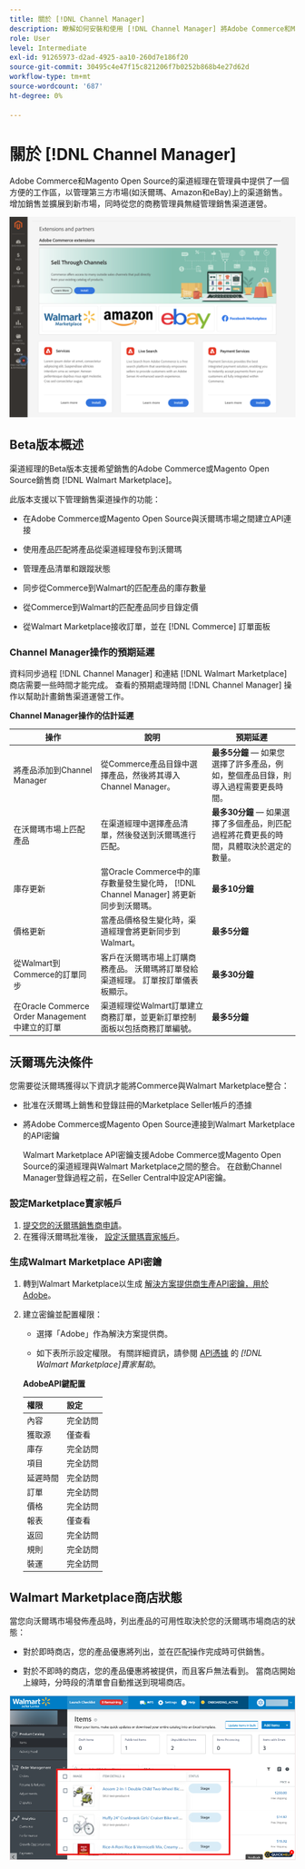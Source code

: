 ```yaml
---
title: 關於 [!DNL Channel Manager]
description: 瞭解如何安裝和使用 [!DNL Channel Manager] 將Adobe Commerce和Magento Open Source商店與第三方市場整合，並建立銷售渠道，從您的商務管理員無縫地管理市場清單、定價、庫存和銷售。
role: User
level: Intermediate
exl-id: 91265973-d2ad-4925-aa10-260d7e186f20
source-git-commit: 30495c4e47f15c821206f7b0252b868b4e27d62d
workflow-type: tm+mt
source-wordcount: '687'
ht-degree: 0%

---
```



# 關於 [!DNL Channel Manager]

Adobe Commerce和Magento Open Source的渠道經理在管理員中提供了一個方便的工作區，以管理第三方市場(如沃爾瑪、Amazon和eBay)上的渠道銷售。 增加銷售並擴展到新市場，同時從您的商務管理員無縫管理銷售渠道運營。

![[!DNL Channel Manager] 擴展管理員視圖](assets/channel-manager-admin-entry-page.png)

## Beta版本概述

渠道經理的Beta版本支援希望銷售的Adobe Commerce或Magento Open Source銷售商 [!DNL Walmart Marketplace]。

此版本支援以下管理銷售渠道操作的功能：

* 在Adobe Commerce或Magento Open Source與沃爾瑪市場之間建立API連接

* 使用產品匹配將產品從渠道經理發布到沃爾瑪

* 管理產品清單和跟蹤狀態

* 同步從Commerce到Walmart的匹配產品的庫存數量

* 從Commerce到Walmart的匹配產品同步目錄定價

* 從Walmart Marketplace接收訂單，並在 [!DNL Commerce] 訂單面板

### Channel Manager操作的預期延遲

資料同步過程 [!DNL Channel Manager] 和連結 [!DNL Walmart Marketplace] 商店需要一些時間才能完成。 查看的預期處理時間 [!DNL Channel Manager] 操作以幫助計畫銷售渠道運營工作。

**Channel Manager操作的估計延遲**

| **操作** | **說明** | **預期延遲** |
|--------------------------------------------|-----------------------------------------------------------------------------------------------------------------------------------------------|---------------------------------------------------------------------------------------------------------------------------|
| 將產品添加到Channel Manager | 從Commerce產品目錄中選擇產品，然後將其導入Channel Manager。 | **最多5分鐘** — 如果您選擇了許多產品，例如，整個產品目錄，則導入過程需要更長時間。 |
| 在沃爾瑪市場上匹配產品 | 在渠道經理中選擇產品清單，然後發送到沃爾瑪進行匹配。 | **最多30分鐘** — 如果選擇了多個產品，則匹配過程將花費更長的時間，具體取決於選定的數量。 |
| 庫存更新 | 當Oracle Commerce中的庫存數量發生變化時， [!DNL Channel Manager] 將更新同步到沃爾瑪。 | **最多10分鐘** |
| 價格更新 | 當產品價格發生變化時，渠道經理會將更新同步到Walmart。 | **最多5分鐘** |
| 從Walmart到Commerce的訂單同步 | 客戶在沃爾瑪市場上訂購商務產品。 沃爾瑪將訂單發給渠道經理。 訂單按訂單儀表板顯示。 | **最多30分鐘** |
| 在Oracle Commerce Order Management中建立的訂單 | 渠道經理從Walmart訂單建立商務訂單，並更新訂單控制面板以包括商務訂單編號。 | **最多5分鐘** |

## 沃爾瑪先決條件

您需要從沃爾瑪獲得以下資訊才能將Commerce與Walmart Marketplace整合：

* 批准在沃爾瑪上銷售和登錄註冊的Marketplace Seller帳戶的憑據

* 將Adobe Commerce或Magento Open Source連接到Walmart Marketplace的API密鑰

   Walmart Marketplace API密鑰支援Adobe Commerce或Magento Open Source的渠道經理與Walmart Marketplace之間的整合。 在啟動Channel Manager登錄過程之前，在Seller Central中設定API密鑰。

### 設定Marketplace賣家帳戶

1. [提交您的沃爾瑪銷售商申請](https://marketplace-apply.walmart.com/apply?id=0014M00001zivMpQAI)。
2. 在獲得沃爾瑪批准後， [設定沃爾瑪賣家帳戶](https://sellerhelp.walmart.com/seller/s/guide?article=000008219)。

### 生成Walmart Marketplace API密鑰

1. 轉到Walmart Marketplace以生成 [解決方案提供商生產API密鑰，用於Adobe](https://developer.walmart.com/#preloginModal?redirectUri=https%3A%2F%2Fdeveloper.walmart.com%2Faccount%2FgenerateKey)。

1. 建立密鑰並配置權限：

   * 選擇「Adobe」作為解決方案提供商。

   * 如下表所示設定權限。 有關詳細資訊，請參閱 [API憑據](https://sellerhelp.walmart.com/seller/s/guide?article=000006422) 的 *[!DNL Walmart Marketplace]賣家幫助*。

   **AdobeAPI鍵配置**

   | **權限** | **設定** |
   |----------------|-------------|
   | 內容 | 完全訪問 |
   | 獲取源 | 僅查看 |
   | 庫存 | 完全訪問 |
   | 項目 | 完全訪問 |
   | 延遲時間 | 完全訪問 |
   | 訂單 | 完全訪問 |
   | 價格 | 完全訪問 |
   | 報表 | 僅查看 |
   | 返回 | 完全訪問 |
   | 規則 | 完全訪問 |
   | 裝運 | 完全訪問 |

## Walmart Marketplace商店狀態

當您向沃爾瑪市場發佈產品時，列出產品的可用性取決於您的沃爾瑪市場商店的狀態：

* 對於即時商店，您的產品優惠將列出，並在匹配操作完成時可供銷售。

* 對於不即時的商店，您的產品優惠將被提供，而且客戶無法看到。 當商店開始上線時，分時段的清單會自動推送到現場商店。


![[!DNL Walmart Seller Central] 分段產品](assets/walmart-seller-central-staged.png)
